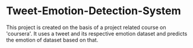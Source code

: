 # Tweet-Emotion-Detection-System



This project is created on the basis of a project related course on 'coursera'. 
It uses a tweet and its respective emotion dataset and predicts the emotion of dataset based on that.

